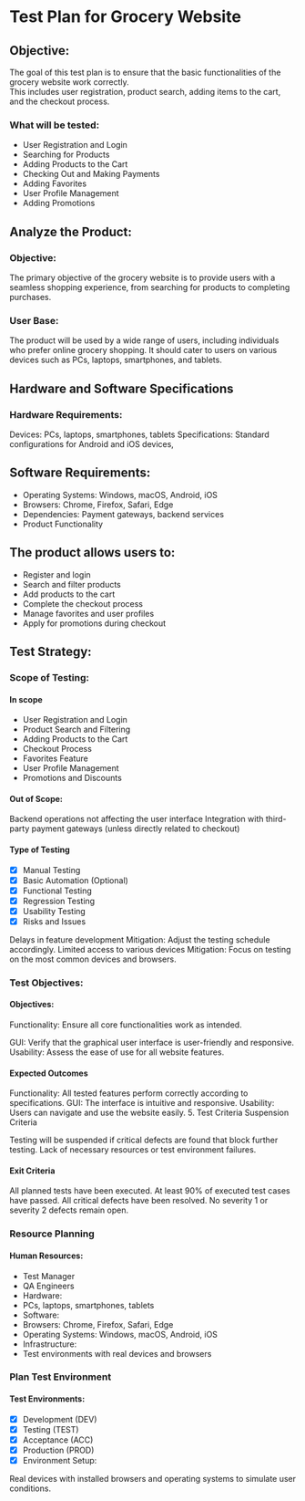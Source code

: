# Test Plan for Grocery Website
## Objective:
The goal of this test plan is to ensure that the basic functionalities of the grocery website work correctly.<br>
This includes user registration, product search, adding items to the cart, and the checkout process.

### What will be tested:

- User Registration and Login
- Searching for Products
- Adding Products to the Cart
- Checking Out and Making Payments
- Adding Favorites
- User Profile Management
- Adding Promotions
   
## Analyze the Product:

### Objective:

The primary objective of the grocery website is to provide users with a seamless shopping experience, from searching for products to completing purchases.

### User Base:

The product will be used by a wide range of users, including individuals who prefer online grocery shopping.
It should cater to users on various devices such as PCs, laptops, smartphones, and tablets.

## Hardware and Software Specifications

### Hardware Requirements:

Devices: PCs, laptops, smartphones, tablets
Specifications: Standard configurations for Android and iOS devices,

## Software Requirements:

- Operating Systems: Windows, macOS, Android, iOS
- Browsers: Chrome, Firefox, Safari, Edge
- Dependencies: Payment gateways, backend services
- Product Functionality

## The product allows users to:

- Register and login
- Search and filter products
- Add products to the cart
- Complete the checkout process
- Manage favorites and user profiles
- Apply for promotions during checkout
   
## Test Strategy:

### Scope of Testing:

#### In scope

- User Registration and Login
- Product Search and Filtering
- Adding Products to the Cart
- Checkout Process
- Favorites Feature
- User Profile Management
- Promotions and Discounts

#### Out of Scope:

Backend operations not affecting the user interface
Integration with third-party payment gateways (unless directly related to checkout)

#### Type of Testing

- [x] Manual Testing
- [x] Basic Automation (Optional)
- [x] Functional Testing
- [x] Regression Testing
- [x] Usability Testing
- [x] Risks and Issues

Delays in feature development
Mitigation: Adjust the testing schedule accordingly.
Limited access to various devices
Mitigation: Focus on testing on the most common devices and browsers.

### Test Objectives:

#### Objectives:

Functionality: Ensure all core functionalities work as intended.

GUI: 
Verify that the graphical user interface is user-friendly and responsive.
Usability: Assess the ease of use for all website features.

#### Expected Outcomes

Functionality: All tested features perform correctly according to specifications.
GUI: The interface is intuitive and responsive.
Usability: Users can navigate and use the website easily.
5. Test Criteria
Suspension Criteria

Testing will be suspended if critical defects are found that block further testing.
Lack of necessary resources or test environment failures.

#### Exit Criteria

All planned tests have been executed.
At least 90% of executed test cases have passed.
All critical defects have been resolved.
No severity 1 or severity 2 defects remain open.

### Resource Planning
#### Human Resources:

- Test Manager
- QA Engineers
- Hardware:
- PCs, laptops, smartphones, tablets
- Software:
- Browsers: Chrome, Firefox, Safari, Edge
- Operating Systems: Windows, macOS, Android, iOS
- Infrastructure:
- Test environments with real devices and browsers

### Plan Test Environment
#### Test Environments:

- [x] Development (DEV)
- [x] Testing (TEST)
- [x] Acceptance (ACC)
- [x] Production (PROD)
- [x] Environment Setup:

Real devices with installed browsers and operating systems to simulate user conditions.
